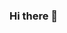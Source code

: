 ### Hi there 👋

<!--
**lymbus/lymbus** is a ✨ _special_ ✨ repository because its `README.md` (this file) appears on your GitHub profile.

<h1>probando</h1>

<h2>probando</h2>

